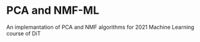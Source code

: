 # PCA and NMF-ML
An implemantation of PCA and NMF algorithms for 2021 Machine Learning course of DiT
